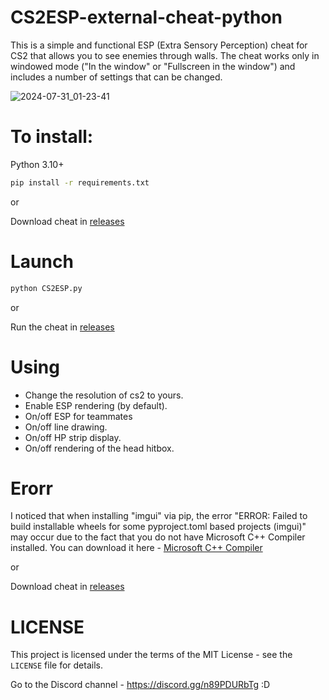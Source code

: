 # CS2ESP-external-cheat-python
This is a simple and functional ESP (Extra Sensory Perception) cheat for CS2 that allows you to see enemies through walls. The cheat works only in windowed mode ("In the window" or "Fullscreen in the window") and includes a number of settings that can be changed.

![2024-07-31_01-23-41](https://github.com/user-attachments/assets/d81cae98-fca5-4b30-8b28-51ab995a6935)

# To install:

Python 3.10+
```sh
pip install -r requirements.txt
```

or

Download cheat in [releases](https://github.com/Read1dno/CS2ESP-external-cheat/releases/tag/v0.0.1)

# Launch
```sh
python CS2ESP.py
```
or

Run the cheat in [releases](https://github.com/Read1dno/CS2ESP-external-cheat/releases/tag/v0.0.1)

# Using
- Change the resolution of cs2 to yours.
- Enable ESP rendering (by default).
- On/off ESP for teammates
- On/off line drawing.
- On/off HP strip display.
- On/off rendering of the head hitbox.

# Erorr
I noticed that when installing "imgui" via pip, the error "ERROR: Failed to build installable wheels for some pyproject.toml based projects (imgui)" may occur due to the fact that you do not have Microsoft C++ Compiler installed. You can download it here - [Microsoft C++ Compiler](https://visualstudio.microsoft.com/ru/visual-cpp-build-tools/)

or

Download cheat in [releases](https://github.com/Read1dno/CS2ESP-external-cheat/releases/tag/v0.0.1)

# LICENSE
This project is licensed under the terms of the MIT License - see the `LICENSE` file for details.

Go to the Discord channel - https://discord.gg/n89PDURbTg
:D

